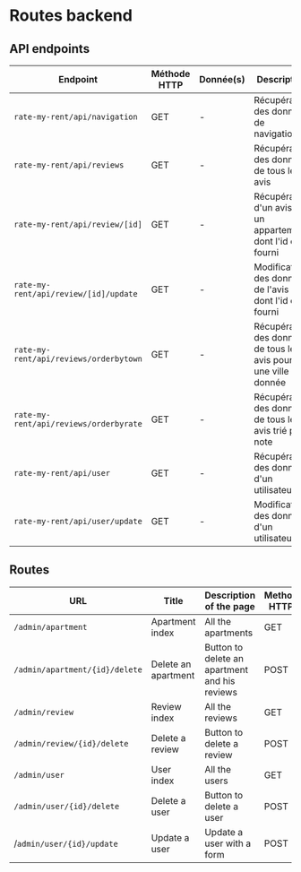 # Routes backend

## API endpoints

| Endpoint | Méthode HTTP | Donnée(s) | Description |
|--|--|--|--|
| `rate-my-rent/api/navigation` | GET | - | Récupération des données de navigation |
| `rate-my-rent/api/reviews` | GET | - | Récupération des données de tous les avis |
| `rate-my-rent/api/review/[id]` | GET | - | Récupération d'un avis de un appartement dont l'id est fourni |
| `rate-my-rent/api/review/[id]/update` | GET | - | Modification des données de l'avis dont l'id est fourni |
| `rate-my-rent/api/reviews/orderbytown` | GET | - | Récupération des données de tous les avis pour une ville donnée |
| `rate-my-rent/api/reviews/orderbyrate` | GET | - | Récupération des données de tous les avis trié par note |
| `rate-my-rent/api/user` | GET | - | Récupération des données d'un utilisateur |
| `rate-my-rent/api/user/update` | GET | - | Modification des données d'un utilisateur |


## Routes

| URL | Title | Description of the page | Method HTTP |
|--|--|--|--|
| `/admin/apartment` | Apartment index | All the apartments | GET |
| `/admin/apartment/{id}/delete` | Delete an apartment | Button to delete an apartment and his reviews | POST |
| `/admin/review` | Review index | All the reviews | GET |
| `/admin/review/{id}/delete` | Delete a review | Button to delete a review | POST |
| `/admin/user` | User index | All the users | GET |
| `/admin/user/{id}/delete` | Delete a user | Button to delete a user | POST |
| /`admin/user/{id}/update` | Update a user | Update a user with a form | POST |


